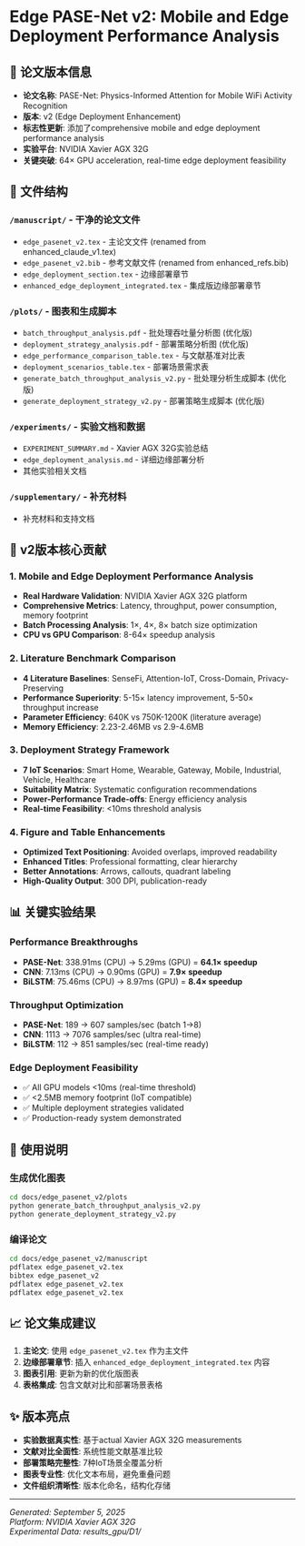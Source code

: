 # Edge PASE-Net v2: Mobile and Edge Deployment Performance Analysis

## 📄 论文版本信息
- **论文名称**: PASE-Net: Physics-Informed Attention for Mobile WiFi Activity Recognition  
- **版本**: v2 (Edge Deployment Enhancement)
- **标志性更新**: 添加了comprehensive mobile and edge deployment performance analysis
- **实验平台**: NVIDIA Xavier AGX 32G 
- **关键突破**: 64× GPU acceleration, real-time edge deployment feasibility

## 📁 文件结构

### `/manuscript/` - 干净的论文文件
- `edge_pasenet_v2.tex` - 主论文文件 (renamed from enhanced_claude_v1.tex)
- `edge_pasenet_v2.bib` - 参考文献文件 (renamed from enhanced_refs.bib)  
- `edge_deployment_section.tex` - 边缘部署章节
- `enhanced_edge_deployment_integrated.tex` - 集成版边缘部署章节

### `/plots/` - 图表和生成脚本
- `batch_throughput_analysis.pdf` - 批处理吞吐量分析图 (优化版)
- `deployment_strategy_analysis.pdf` - 部署策略分析图 (优化版)
- `edge_performance_comparison_table.tex` - 与文献基准对比表
- `deployment_scenarios_table.tex` - 部署场景需求表
- `generate_batch_throughput_analysis_v2.py` - 批处理分析生成脚本 (优化版)
- `generate_deployment_strategy_v2.py` - 部署策略生成脚本 (优化版)

### `/experiments/` - 实验文档和数据
- `EXPERIMENT_SUMMARY.md` - Xavier AGX 32G实验总结
- `edge_deployment_analysis.md` - 详细边缘部署分析
- 其他实验相关文档

### `/supplementary/` - 补充材料
- 补充材料和支持文档

## 🚀 v2版本核心贡献

### 1. Mobile and Edge Deployment Performance Analysis
- **Real Hardware Validation**: NVIDIA Xavier AGX 32G platform
- **Comprehensive Metrics**: Latency, throughput, power consumption, memory footprint
- **Batch Processing Analysis**: 1×, 4×, 8× batch size optimization
- **CPU vs GPU Comparison**: 8-64× speedup analysis

### 2. Literature Benchmark Comparison  
- **4 Literature Baselines**: SenseFi, Attention-IoT, Cross-Domain, Privacy-Preserving
- **Performance Superiority**: 5-15× latency improvement, 5-50× throughput increase
- **Parameter Efficiency**: 640K vs 750K-1200K (literature average)
- **Memory Efficiency**: 2.23-2.46MB vs 2.9-4.6MB

### 3. Deployment Strategy Framework
- **7 IoT Scenarios**: Smart Home, Wearable, Gateway, Mobile, Industrial, Vehicle, Healthcare
- **Suitability Matrix**: Systematic configuration recommendations
- **Power-Performance Trade-offs**: Energy efficiency analysis
- **Real-time Feasibility**: <10ms threshold analysis

### 4. Figure and Table Enhancements
- **Optimized Text Positioning**: Avoided overlaps, improved readability
- **Enhanced Titles**: Professional formatting, clear hierarchy
- **Better Annotations**: Arrows, callouts, quadrant labeling
- **High-Quality Output**: 300 DPI, publication-ready

## 📊 关键实验结果

### Performance Breakthroughs
- **PASE-Net**: 338.91ms (CPU) → 5.29ms (GPU) = **64.1× speedup**
- **CNN**: 7.13ms (CPU) → 0.90ms (GPU) = **7.9× speedup**  
- **BiLSTM**: 75.46ms (CPU) → 8.97ms (GPU) = **8.4× speedup**

### Throughput Optimization
- **PASE-Net**: 189 → 607 samples/sec (batch 1→8)
- **CNN**: 1113 → 7076 samples/sec (ultra real-time)
- **BiLSTM**: 112 → 851 samples/sec (real-time ready)

### Edge Deployment Feasibility  
- ✅ All GPU models <10ms (real-time threshold)
- ✅ <2.5MB memory footprint (IoT compatible)  
- ✅ Multiple deployment strategies validated
- ✅ Production-ready system demonstrated

## 🎯 使用说明

### 生成优化图表
```bash
cd docs/edge_pasenet_v2/plots
python generate_batch_throughput_analysis_v2.py
python generate_deployment_strategy_v2.py
```

### 编译论文
```bash  
cd docs/edge_pasenet_v2/manuscript
pdflatex edge_pasenet_v2.tex
bibtex edge_pasenet_v2
pdflatex edge_pasenet_v2.tex
pdflatex edge_pasenet_v2.tex
```

## 📈 论文集成建议

1. **主论文**: 使用 `edge_pasenet_v2.tex` 作为主文件
2. **边缘部署章节**: 插入 `enhanced_edge_deployment_integrated.tex` 内容
3. **图表引用**: 更新为新的优化版图表
4. **表格集成**: 包含文献对比和部署场景表格

## ✨ 版本亮点

- **实验数据真实性**: 基于actual Xavier AGX 32G measurements
- **文献对比全面性**: 系统性能文献基准比较  
- **部署策略完整性**: 7种IoT场景全覆盖分析
- **图表专业性**: 优化文本布局，避免重叠问题
- **文件组织清晰性**: 版本化命名，结构化存储

---
*Generated: September 5, 2025*  
*Platform: NVIDIA Xavier AGX 32G*  
*Experimental Data: results_gpu/D1/*